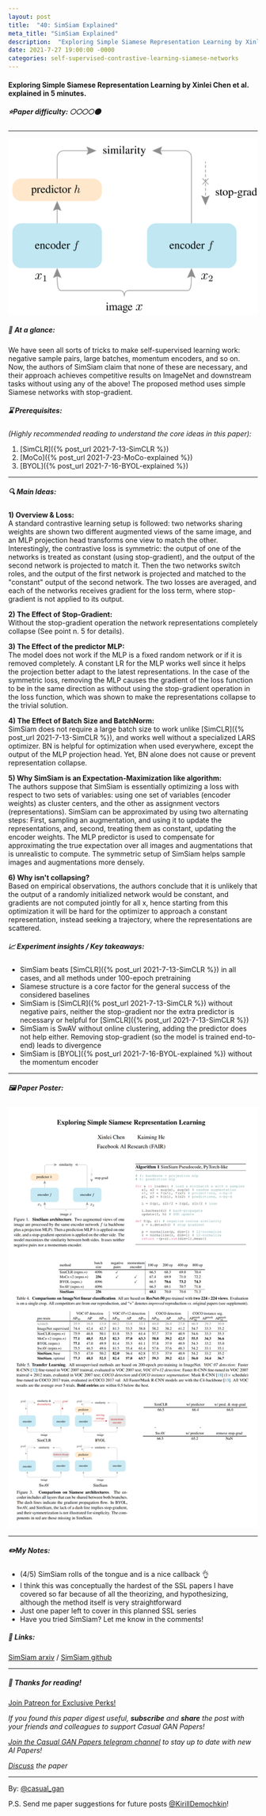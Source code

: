 ```yaml
---
layout: post
title:  "40: SimSiam Explained"
meta_title: "SimSiam Explained"
description:  "Exploring Simple Siamese Representation Learning by Xinlei Chen et al.  explained in 5 minutes."
date: 2021-7-27 19:00:00 -0000
categories: self-supervised-contrastive-learning-siamese-networks
---
```


#### Exploring Simple Siamese Representation Learning by Xinlei Chen et al.  explained in 5 minutes.

##### ⭐️Paper difficulty: 🌕🌕🌕🌕🌑

***

![Exploring Simple Siamese Representation Learning teaser](/assets/images/simsiam_teaser.png "SimSiam teaser")

##### 🎯 At a glance:

We have seen all sorts of tricks to make self-supervised learning work: negative sample pairs, large batches, momentum encoders, and so on. Now, the authors of SimSiam claim that none of these are necessary, and their approach achieves competitive results on ImageNet and downstream tasks without using any of the above! The proposed method uses simple Siamese networks with stop-gradient.

##### ⌛️ Prerequisites:

*(Highly recommended reading to understand the core ideas in this paper):*  
1) [SimCLR]({% post_url 2021-7-13-SimCLR %})  
2) [MoCo]({% post_url 2021-7-23-MoCo-explained %})  
3) [BYOL]({% post_url 2021-7-16-BYOL-explained %})

***

##### 🔍 Main Ideas:

**1) Overview & Loss:**  
A standard contrastive learning setup is followed: two networks sharing weights are shown two different augmented views of the same image, and an MLP projection head transforms one view to match the other. Interestingly, the contrastive loss is symmetric: the output of one of the networks is treated as constant (using stop-gradient), and the output of the second network is projected to match it. Then the two networks switch roles, and the output of the first network is projected and matched to the "constant" output of the second network. The two losses are averaged, and each of the networks receives gradient for the loss term, where stop-gradient is not applied to its output.

**2) The Effect of Stop-Gradient:**  
Without the stop-gradient operation the network representations completely collapse (See point n. 5 for details).

**3) The Effect of the predictor MLP:**  
The model does not work if the MLP is a fixed random network or if it is removed completely. A constant LR for the MLP works well since it helps the projection better adapt to the latest representations. In the case of the symmetric loss, removing the MLP causes the gradient of the loss function to be in the same direction as without using the stop-gradient operation in the loss function, which was shown to make the representations collapse to the trivial solution.

**4) The Effect of Batch Size and BatchNorm:**  
SimSiam does not require a large batch size to work unlike [SimCLR]({% post_url 2021-7-13-SimCLR %}), and works well without a specialized LARS optimizer. BN is helpful for optimization when used everywhere, except the output of the MLP projection head. Yet, BN alone does not cause or prevent representation collapse.

**5) Why SimSiam is an Expectation-Maximization like algorithm:**  
The authors suppose that SimSiam is essentially optimizing a loss with respect to two sets of variables: using one set of variables (encoder weights) as cluster centers, and the other as assignment vectors (representations). SimSiam can be approximated by using two alternating steps: First, sampling an augmentation, and using it to update the representations, and, second, treating them as constant, updating the encoder weights. The MLP predictor is used to compensate for approximating the true expectation over all images and augmentations that is unrealistic to compute. The symmetric setup of SimSiam helps sample images and augmentations more densely.

**6) Why isn't collapsing?**  
Based on empirical observations, the authors conclude that it is unlikely that the output of a randomly initialized network would be constant, and gradients are not computed jointly for all x, hence starting from this optimization it will be hard for the optimizer to approach a constant representation, instead seeking a trajectory, where the representations are scattered.

##### 📈 Experiment insights / Key takeaways:

- SimSiam beats [SimCLR]({% post_url 2021-7-13-SimCLR %}) in all cases, and all methods under 100-epoch pretraining
- Siamese structure is a core factor for the general success of the considered baselines
- SimSiam is [SimCLR]({% post_url 2021-7-13-SimCLR %}) without negative pairs, neither the stop-gradient nor the extra predictor is necessary or helpful for [SimCLR]({% post_url 2021-7-13-SimCLR %})
- SimSiam is SwAV without online clustering, adding the predictor does not help either. Removing stop-gradient (so the model is trained end-to-end) leads to divergence
- SimSiam is [BYOL]({% post_url 2021-7-16-BYOL-explained %}) without the momentum encoder

***

##### 🖼️ Paper Poster:

![Exploring Simple Siamese Representation Learning paper poster](/assets/images/simsiam.png "SimSiam Paper Poster")

***

##### ✏️My Notes:

- (4/5) SimSiam rolls of the tongue and is a nice callback 👌
- I think this was conceptually the hardest of the SSL papers I have covered so far because of all the theorizing, and hypothesizing, although the method itself is very straightforward
- Just one paper left to cover in this planned SSL series
- Have you tried SimSiam? Let me know in the comments!

##### 🔗 Links:
[SimSiam arxiv](https://arxiv.org/abs/2011.10566) / [SimSiam github](https://github.com/facebookresearch/simsiam)

***

##### 👋 Thanks for reading!

<a href="https://www.patreon.com/bePatron?u=53448948" data-patreon-widget-type="become-patron-button">Join Patreon for Exclusive Perks!</a><script async src="https://c6.patreon.com/becomePatronButton.bundle.js"></script>

*If you found this paper digest useful, **subscribe** and **share** the post with your friends and colleagues to support Casual GAN Papers!*

*[Join the Casual GAN Papers telegram channel](https://t.me/joinchat/KeutnzlvetRkZGZi) to stay up to date with new AI Papers!*

*[Discuss](https://t.me/casual_gans_chat) the paper*

***

By: [@casual_gan](https://t.me/joinchat/KeutnzlvetRkZGZi)

P.S. Send me paper suggestions for future posts
[@KirillDemochkin](mailto:kdemochkin@gmail.com)!
